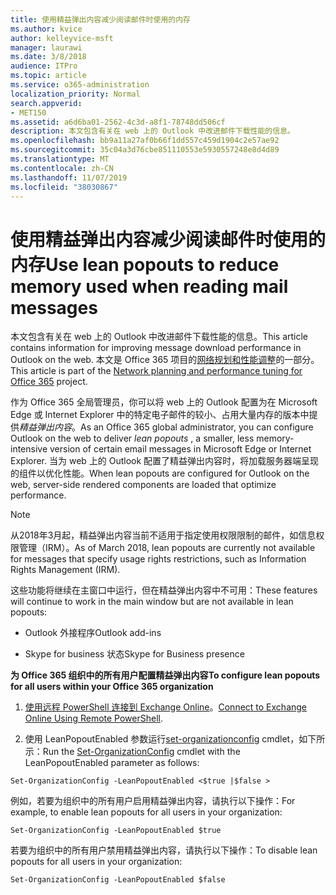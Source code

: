 ```yaml
---
title: 使用精益弹出内容减少阅读邮件时使用的内存
ms.author: kvice
author: kelleyvice-msft
manager: laurawi
ms.date: 3/8/2018
audience: ITPro
ms.topic: article
ms.service: o365-administration
localization_priority: Normal
search.appverid:
- MET150
ms.assetid: a6d6ba01-2562-4c3d-a8f1-78748dd506cf
description: 本文包含有关在 web 上的 Outlook 中改进邮件下载性能的信息。
ms.openlocfilehash: bb9a11a27af0b66f1dd557c459d1904c2e57ae92
ms.sourcegitcommit: 35c04a3d76cbe851110553e5930557248e8d4d89
ms.translationtype: MT
ms.contentlocale: zh-CN
ms.lasthandoff: 11/07/2019
ms.locfileid: "38030867"
---
```

# <a name="use-lean-popouts-to-reduce-memory-used-when-reading-mail-messages"></a><span data-ttu-id="4565d-103">使用精益弹出内容减少阅读邮件时使用的内存</span><span class="sxs-lookup"><span data-stu-id="4565d-103">Use lean popouts to reduce memory used when reading mail messages</span></span>

<span data-ttu-id="4565d-104">本文包含有关在 web 上的 Outlook 中改进邮件下载性能的信息。</span><span class="sxs-lookup"><span data-stu-id="4565d-104">This article contains information for improving message download performance in Outlook on the web.</span></span> <span data-ttu-id="4565d-105">本文是 Office 365 项目的[网络规划和性能调整](https://aka.ms/tune)的一部分。</span><span class="sxs-lookup"><span data-stu-id="4565d-105">This article is part of the [Network planning and performance tuning for Office 365](https://aka.ms/tune) project.</span></span>
   
<span data-ttu-id="4565d-106">作为 Office 365 全局管理员，你可以将 web 上的 Outlook 配置为在 Microsoft Edge 或 Internet Explorer 中的特定电子邮件的较小、占用大量内存的版本中提供*精益弹出内容*。</span><span class="sxs-lookup"><span data-stu-id="4565d-106">As an Office 365 global administrator, you can configure Outlook on the web to deliver  *lean popouts*  , a smaller, less memory-intensive version of certain email messages in Microsoft Edge or Internet Explorer.</span></span> <span data-ttu-id="4565d-107">当为 web 上的 Outlook 配置了精益弹出内容时，将加载服务器端呈现的组件以优化性能。</span><span class="sxs-lookup"><span data-stu-id="4565d-107">When lean popouts are configured for Outlook on the web, server-side rendered components are loaded that optimize performance.</span></span> 
  
> [!NOTE]
> <span data-ttu-id="4565d-108">从2018年3月起，精益弹出内容当前不适用于指定使用权限限制的邮件，如信息权限管理（IRM）。</span><span class="sxs-lookup"><span data-stu-id="4565d-108">As of March 2018, lean popouts are currently not available for messages that specify usage rights restrictions, such as Information Rights Management (IRM).</span></span> 
  
<span data-ttu-id="4565d-109">这些功能将继续在主窗口中运行，但在精益弹出内容中不可用：</span><span class="sxs-lookup"><span data-stu-id="4565d-109">These features will continue to work in the main window but are not available in lean popouts:</span></span>
  
- <span data-ttu-id="4565d-110">Outlook 外接程序</span><span class="sxs-lookup"><span data-stu-id="4565d-110">Outlook add-ins</span></span>
    
- <span data-ttu-id="4565d-111">Skype for business 状态</span><span class="sxs-lookup"><span data-stu-id="4565d-111">Skype for Business presence</span></span>
    
 <span data-ttu-id="4565d-112">**为 Office 365 组织中的所有用户配置精益弹出内容**</span><span class="sxs-lookup"><span data-stu-id="4565d-112">**To configure lean popouts for all users within your Office 365 organization**</span></span>
  
1. <span data-ttu-id="4565d-113">[使用远程 PowerShell 连接到 Exchange Online](https://technet.microsoft.com/library/jj984289%28v=exchg.150%29.aspx )。</span><span class="sxs-lookup"><span data-stu-id="4565d-113">[Connect to Exchange Online Using Remote PowerShell](https://technet.microsoft.com/library/jj984289%28v=exchg.150%29.aspx ).</span></span>
    
2. <span data-ttu-id="4565d-114">使用 LeanPopoutEnabled 参数运行[set-organizationconfig](https://technet.microsoft.com/library/aa997443%28v=exchg.160%29.aspx) cmdlet，如下所示：</span><span class="sxs-lookup"><span data-stu-id="4565d-114">Run the [Set-OrganizationConfig](https://technet.microsoft.com/library/aa997443%28v=exchg.160%29.aspx) cmdlet with the LeanPopoutEnabled parameter as follows:</span></span> 
    
  ```
  Set-OrganizationConfig -LeanPopoutEnabled <$true |$false >
  ```

  <span data-ttu-id="4565d-115">例如，若要为组织中的所有用户启用精益弹出内容，请执行以下操作：</span><span class="sxs-lookup"><span data-stu-id="4565d-115">For example, to enable lean popouts for all users in your organization:</span></span>
    
  ```
  Set-OrganizationConfig -LeanPopoutEnabled $true
  ```

  <span data-ttu-id="4565d-116">若要为组织中的所有用户禁用精益弹出内容，请执行以下操作：</span><span class="sxs-lookup"><span data-stu-id="4565d-116">To disable lean popouts for all users in your organization:</span></span>
    
  ```
  Set-OrganizationConfig -LeanPopoutEnabled $false
  ```


